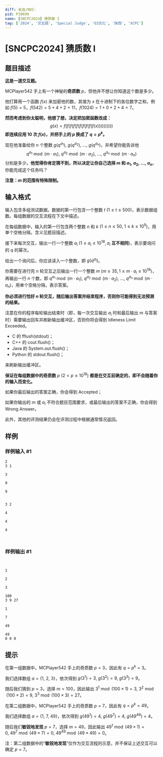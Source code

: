 ```yaml
---
diff: 省选/NOI-
pid: P10699
name: [SNCPC2024] 猜质数 I
tag: ['2024', '交互题', 'Special Judge', 'O2优化', '陕西', 'XCPC']
---
```

# [SNCPC2024] 猜质数 I
## 题目描述

**这是一道交互题。**

MCPlayer542 手上有一个神秘的**奇质数** $p$，但他并不想让你知道这个数是多少。

他打算用一个函数 $f(x)$ 来加密他的数，其值为 $x$ 在十进制下的各位数字之和，例如 $f(5)=5$，$f(542)=5+4+2=11$，$f(1024)=1+0+2+4=7$。

**然而考虑到你太聪明，他想了想，决定把加密函数改成：**
$$g(x)=f(f(f(f(f(f(f(f(f(f(x))))))))))$$
**即连续应用 $10$ 次 $f(x)$，并把手上的 $p$ 换成了 $q=p^k$。** 

现在他准备给你 $n$ 个整数 $g(q^{a_1}),\ g(q^{a_2}),\ \ldots,\ g(q^{a_n})$，并希望你能告诉他
$$q^{a_1}\bmod (m\cdot a_1),\ q^{a_2}\bmod (m\cdot a_2),\ \ldots,\ q^{a_n}\bmod (m\cdot a_n)$$
分别是多少。**他觉得你肯定猜不到，所以决定让你自己选择 $m$ 和 $a_1,\ a_2,\ \ldots,\ a_n$**。你能完成这个任务吗？

**注意：$m$ 的范围有特殊限制。**

## 输入格式

输入包含多组测试数据。数据的第一行包含一个整数 $t$ ($1\le t\le 500$)，表示数据组数。每组数据的交互流程在下文中描述。

在每组数据中，输入的第一行包含两个整数 $n$ 和 $k$ ($1\le n\le 50, \ 1\le k\le 10^9$)，用单个空格分隔，含义见题目描述。

接下来每次交互，输出一行一个整数 $a_i$ ($1\le a_i\le 10^{18},a_i$ **互不相同**)，表示要询问的 $q$ 的幂次。

给出一个询问后，你应该读入一个整数，即 $g(q^{a_i})$。

你需要在进行完 $n$ 轮交互之后输出一行一个整数 $m$ ($m\ge 35,1\le m\cdot a_i\le 10^{18}$)，再输出一行 $n$ 个数，即 $q^{a_1}\bmod (m\cdot a_1), \ q^{a_2}\bmod (m\cdot a_2), \ \ldots, \ q^{a_n}\bmod (m\cdot a_n)$，用单个空格分隔，表示答案。

**你必须进行恰好 $n$ 轮交互，随后输出答案并结束程序，否则你可能得到无法预测的结果。**

注意在你的程序每轮输出结束时（即，每一次交互输出 $a_i$ 时和最后输出 $m$ 与答案时）需要输出回车并刷新输出缓冲区，否则你将会得到 $\text{Idleness Limit Exceeded}$。

- C 的 $\text{fflush(stdout)}$；
- C++ 的 $\text{cout.flush()}$；
- Java 的 $\text{System.out.flush()}$；
- Python 的 $\text{stdout.flush()}$；

来刷新输出缓冲区。

**保证在每组数据中的奇质数** $p$ ($2<p\le 10^{18}$) **都是在交互前确定的，即不会随着你的输入而变化。**

如果你最后输出的答案正确，你会得到 $\text{Accepted}$；

如果你输出的 $m$ 或 $a_i$ 不符合题目范围要求，或最后输出的答案不正确，你会得到 $\text{Wrong Answer}$。

此外，其他的评测结果仍会在评测过程中根据通常情况返回。
## 样例

### 样例输入 #1
```
2
3 1

3

9

9


3 2

4

4

4



```
### 样例输出 #1
```


1

2

3

100
3 9 27

1

7

49

49
0 0 0

```
## 提示



在第一组数据中，MCPlayer542 手上的奇质数 $p=3$，因此有 $q=p^k=3$。

我们选择数组 $a=\{1,\ 2,\ 3\}$，依次得到 $g(3^1)=3, \ g(3^2)=9, \ g(3^3)=9$。

随后我们猜到 $p=3$，选择 $m=100$，因此输出 $3^1\bmod (100\times 1)=3, \ 3^2\bmod (100\times 2)=9, \ 3^3\bmod (100\times 3)=27$。

在第二组数据中，MCPlayer542 手上的奇质数 $p=7$，因此有 $q=p^k=49$。

我们选择数组 $a=\{1,\ 7,\ 49\}$，依次得到 $g(49^1)=4,\ g(49^7)=4,\ g(49^{49})=4$。

随后我们**敏锐地发现** $p=7$，选择 $m=49$，因此输出 $49^1\bmod (49\times 1)=0, \ 49^7\bmod (49\times 7)=0, \ 49^{49}\bmod (49\times 49)=0$。

注：第二组数据中的“**敏锐地发现**”仅作为交互流程的示意，并不保证上述交互可以确定 $p=7$。
